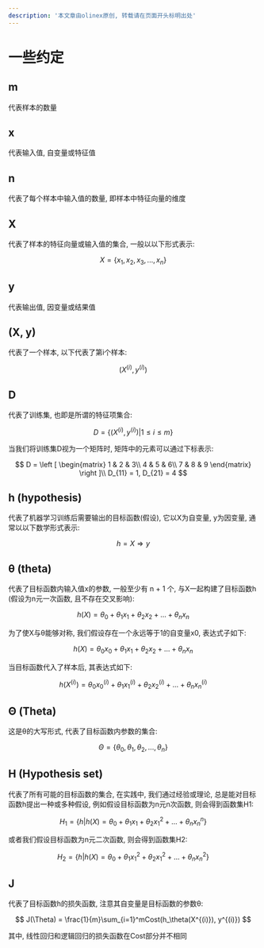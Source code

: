 ```yaml
---
description: '本文章由olinex原创, 转载请在页面开头标明出处'
---
```


# 一些约定

## m

 代表样本的数量

## x

 代表输入值, 自变量或特征值

## n

代表了每个样本中输入值的数量, 即样本中特征向量的维度

## X

代表了样本的特征向量或输入值的集合, 一般以以下形式表示:

$$
X = \{x_1, x_2, x_3, ..., x_n\}
$$

## y

 代表输出值, 因变量或结果值

## \(X, y\)

 代表了一个样本, 以下代表了第i个样本:

$$
(X^{(i)}, y^{(i)})
$$

## D

代表了训练集, 也即是所谓的特征项集合:

$$
D = \{ (X^{(i)}, y^{(i)}) | 1 \leq i \leq m \}
$$

当我们将训练集D视为一个矩阵时, 矩阵中的元素可以通过下标表示:

$$
D = \left [
\begin{matrix}
1 & 2 & 3\\
4 & 5 & 6\\
7 & 8 & 9
\end{matrix}
\right ]\\
D_{11} = 1, D_{21} = 4
$$

## h \(hypothesis\)

代表了机器学习训练后需要输出的目标函数\(假设\), 它以X为自变量, y为因变量, 通常以以下数学形式表示:

$$
h = X \Rightarrow y
$$

## θ \(theta\)

代表了目标函数内输入值x的参数, 一般至少有 n + 1 个, 与X一起构建了目标函数h \(假设为n元一次函数, 且不存在交叉影响\):

$$
h(X) = \theta_0 + \theta_1x_1 + \theta_2x_2 + ... + \theta_nx_n
$$

为了使X与θ能够对称, 我们假设存在一个永远等于1的自变量x0, 表达式子如下:

$$
h(X) = \theta_0x_0 + \theta_1x_1 + \theta_2x_2 + ... + \theta_nx_n
$$

当目标函数代入了样本后, 其表达式如下:

$$
h(X^{(i)}) = \theta_0x_0^{(i)} + \theta_1x_1^{(i)} + \theta_2x_2^{(i)} + ... + \theta_nx_n^{(i)}
$$

## Θ \(Theta\)

这是θ的大写形式, 代表了目标函数内参数的集合:

$$
\Theta = \{ \theta_0, \theta_1, \theta_2, ..., \theta_n  \}
$$

## H \(Hypothesis set\)

代表了所有可能的目标函数的集合, 在实践中, 我们通过经验或理论, 总是能对目标函数h提出一种或多种假设, 例如假设目标函数为n元n次函数, 则会得到函数集H1:

$$
H_1 = \{h | h(X) = \theta_0 + \theta_1x_1 + \theta_2x_1^2 + ... + \theta_nx_n^n \}
$$

或者我们假设目标函数为n元二次函数, 则会得到函数集H2:

$$
H_2 = \{h | h(X) = \theta_0 + \theta_1x_1^2 + \theta_2x_1^2 + ... + \theta_nx_n^2 \}
$$

## J

代表了目标函数h的损失函数, 注意其自变量是目标函数的参数θ:

$$
J(\Theta) = \frac{1}{m}\sum_{i=1}^mCost(h_\theta(X^{(i)}), y^{(i)})
$$

其中, 线性回归和逻辑回归的损失函数在Cost部分并不相同

